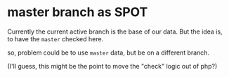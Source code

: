 # master branch as SPOT

Currently the current active branch is the base of our data.
But the idea is, to have the `master` checked here.

so, problem could be to use `master` data, but be on a different branch.

(I'll guess, this might be the point to move the "check" logic out of php?)
